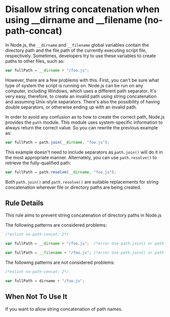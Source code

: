 # Disallow string concatenation when using __dirname and __filename (no-path-concat)

In Node.js, the `__dirname` and `__filename` global variables contain the directory path and the file path of the currently executing script file, respectively. Sometimes, developers try to use these variables to create paths to other files, such as:

```js
var fullPath = __dirname + "/foo.js";
```

However, there are a few problems with this. First, you can't be sure what type of system the script is running on. Node.js can be run on any computer, including Windows, which uses a different path separator. It's very easy, therefore, to create an invalid path using string concatenation and assuming Unix-style separators. There's also the possibility of having double separators, or otherwise ending up with an invalid path.

In order to avoid any confusion as to how to create the correct path, Node.js provides the `path` module. This module uses system-specific information to always return the correct value. So you can rewrite the previous example as:

```js
var fullPath = path.join(__dirname, "foo.js");
```

This example doesn't need to include separators as `path.join()` will do it in the most appropriate manner. Alternately, you can use `path.resolve()` to retrieve the fully-qualified path:

```js
var fullPath = path.resolve(__dirname, "foo.js");
```

Both `path.join()` and `path.resolve()` are suitable replacements for string concatenation wherever file or directory paths are being created.

## Rule Details

This rule aims to prevent string concatenation of directory paths in Node.js

The following patterns are considered problems:

```js
/*eslint no-path-concat: 2*/

var fullPath = __dirname + "/foo.js";  /*error Use path.join() or path.resolve() instead of + to create paths.*/

var fullPath = __filename + "/foo.js"; /*error Use path.join() or path.resolve() instead of + to create paths.*/

```

The following patterns are not considered problems:

```js
/*eslint no-path-concat: 2*/

var fullPath = dirname + "/foo.js";
```

## When Not To Use It

If you want to allow string concatenation of path names.
